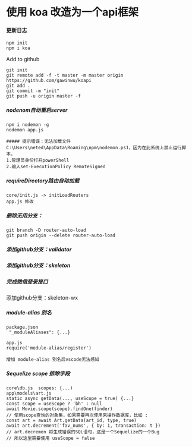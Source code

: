 #  使用 koa 改造为一个api框架

#### 更新日志

```
npm init
npm i koa
```
Add to github
```
git init 
git remote add -f -t master -m master origin https://github.com/gawinwu/koapi
git add .  
git commit -m "init"
git push -u origin master -f
```

##### nodenom自动重启server
```
npm i nodemon -g
nodemon app.js

##### 提示错误：无法加载文件 C:\Users\neted\AppData\Roaming\npm\nodemon.ps1，因为在此系统上禁止运行脚本。
1.管理员身份打开powerShell
2.输入set-ExecutionPolicy RemoteSigned  
```

##### requireDirectory路由自动加载
```
core/init.js -> initLoadRouters
app.js 修改
```

##### 删除无用分支：
```
git branch -D router-auto-load
git push origin --delete router-auto-load
```

##### 添加github分支：validator 

##### 添加github分支：skeleton

##### 完成微信登录接口
添加github分支：skeleton-wx

##### module-alias 别名
```
package.json
 "_moduleAliases": {...}

app.js
require('module-alias/register')

增加 module-alias 别名后vscode无法感知
```

##### Sequelize scope 排除字段
```
core\db.js  scopes: {...)
app\models\art.js
static async getData(..., useScope = true) {...}
const scope = useScope ? 'bh' : null
await Movie.scope(scope).findOne(finder)
// 使用scope查询的对象集，如果需要再次使用来操作数据库，比如 :
const art = await Art.getData(art_id, type, true)
await art.decrement('fav_nums', { by: 1, transaction: t })
// art.decremen 将生成错误的SQL语句，这是一个Sequelize的一个Bug
// 所以这里需要使用 useScope = false 
```


